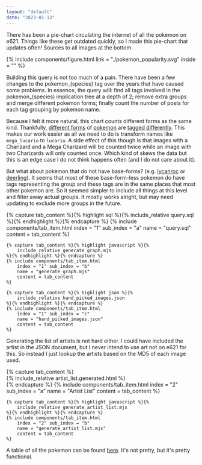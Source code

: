 ```yaml
---
layout: "default"
date: "2023-01-13"
---
```


There has been a pie-chart circulating the internet of all the pokemon on e621. Things like these get outdated quickly, so I made this pie-chart that updates often! Sources to all images at the bottom.


{% include components/figure.html 
	link = "./pokemon_popularity.svg"
	inside = ""
%}

Building this query is not too much of a pain. There have been a few changes to the pokemon_(species) tag over the years that have caused some problems. In essence, the query will: find all tags involved in the pokemon_(species) implication tree at a depth of 2; remove extra groups and merge different pokemon forms; finally count the number of posts for each tag grouping by pokemon name.

Because I felt it more natural, this chart counts different forms as the same kind. Thankfully, [different forms](https://e621.net/forum_topics/15490) of [pokemon](https://e621.net/wiki_pages/594) are [tagged differently](https://e621.net/forum_topics/6438). This makes our work easier as all we need to do is transform names like `mega_lucario` to `lucario`. A side effect of this though is that images with a Charizard and a Mega Charizard will be counted twice while an image with two Charizards will only counted once. Which kind of skews the data but this is an edge case I do not think happens often (and I do not care about it).

But what about pokemon that do not have base-forms? (e.g. [lycanroc](https://e621.net/wiki_pages/13227) or [deerling](https://e621.net/wiki_pages/6269)). It seems that most of these base-form-less pokemon do have tags representing the group and these tags are in the same places that most other pokemon are. So it seemed simpler to include all things at this level and filter away actual groups. It mostly works alright, but may need updating to exclude more groups in the future.

<div class="tab-wrapper">
	{% capture tab_content %}{% highlight sql %}{%
		include_relative query.sql
	%}{% endhighlight %}{% endcapture %}
	{% include components/tab_item.html 
		index = "1" sub_index = "a"
		name = "query.sql"
		content = tab_content
	%}

	{% capture tab_content %}{% highlight javascript %}{%
		include_relative generate_graph.mjs
	%}{% endhighlight %}{% endcapture %}
	{% include components/tab_item.html 
		index = "1" sub_index = "b"
		name = "generate_graph.mjs"
		content = tab_content
	%}

	{% capture tab_content %}{% highlight json %}{%
		include_relative hand_picked_images.json
	%}{% endhighlight %}{% endcapture %}
	{% include components/tab_item.html 
		index = "1" sub_index = "c"
		name = "hand_picked_images.json"
		content = tab_content
	%}
</div>

Generating the list of artists is not hard either. I could have included the artist in the JSON document, but I never intend to use art not on e621 for this. So instead I just lookup the artists based on the MD5 of each image used.

<div class="tab-wrapper">
	{% capture tab_content %}
		<div style="display: flex; flex-direction: column">
			{% include_relative artist_list.generated.html %}
		</div>
	{% endcapture %}
	{% include components/tab_item.html 
		index = "2" sub_index = "a"
		name = "Artist List"
		content = tab_content
	%}

	{% capture tab_content %}{% highlight javascript %}{%
		include_relative generate_artist_list.mjs
	%}{% endhighlight %}{% endcapture %}
	{% include components/tab_item.html 
		index = "2" sub_index = "b"
		name = "generate_artist_list.mjs"
		content = tab_content
	%}
</div>

A table of all the pokemon can be found [here](./pokemon_table.generated.html). It's not pretty, but it's pretty functional.